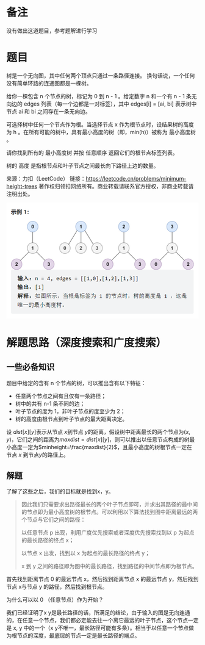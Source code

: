 # 备注

没有做出这道题目，参考题解进行学习

# 题目

树是一个无向图，其中任何两个顶点只通过一条路径连接。 换句话说，一个任何没有简单环路的连通图都是一棵树。

给你一棵包含 n 个节点的树，标记为 0 到 n - 1 。给定数字 n 和一个有 n - 1 条无向边的 edges 列表（每一个边都是一对标签），其中 edges[i] = [ai, bi] 表示树中节点 ai 和 bi 之间存在一条无向边。

可选择树中任何一个节点作为根。当选择节点 x 作为根节点时，设结果树的高度为 h 。在所有可能的树中，具有最小高度的树（即，min(h)）被称为 最小高度树 。

请你找到所有的 最小高度树 并按 任意顺序 返回它们的根节点标签列表。

树的 高度 是指根节点和叶子节点之间最长向下路径上边的数量。

来源：力扣（LeetCode）
链接：https://leetcode.cn/problems/minimum-height-trees
著作权归领扣网络所有。商业转载请联系官方授权，非商业转载请注明出处。

![image-20220808153145900](assets/image-20220808153145900.png)

# 解题思路（深度搜索和广度搜索）

## 一些必备知识

题目中给定的含有 n 个节点的树，可以推出含有以下特征：

- 任意两个节点之间有且仅有一条路径；
- 树中的共有 n-1 条不同的边；
- 叶子节点的度为 1，非叶子节点的度至少为 2；
- 树的高度由根节点到叶子节点的最大距离决定。

设 $dist[x][y]$表示从节点 $x$到节点 $y$的距离，假设树中距离最长的两个节点为$(x,y)$，它们之间的距离为$maxdist=dist[x][y]$，则可以推出以任意节点构成的树最小高度一定为$minheight=\frac{maxdist}{2}$，且最小高度的树根节点一定在 节点 $x$ 到节点$y$的路径上。

## 解题

了解了这些之后，我们的目标就是找到x，y。

> 因此我们只需要求出路径最长的两个叶子节点即可，并求出其路径的最中间的节点即为最小高度树的根节点。可以利用以下算法找到图中距离最远的两个节点与它们之间的路径：
>
> 以任意节点 p 出现，利用广度优先搜索或者深度优先搜索找到以 p 为起点的最长路径的终点 x；
>
> 以节点 x 出发，找到以 x 为起点的最长路径的终点 y；
>
> x 到 y 之间的路径即为图中的最长路径，找到路径的中间节点即为根节点。

首先找到距离节点 0 的最远节点 x，然后找到距离节点 x 的最远节点 y，然后找到节点 x与节点 y 的路径，然后找到根节点。

为什么可以以 0 （任意节点）作为开始？

我们已经证明了x y是最长路径的话，所满足的结论，由于输入的图是无向连通的，在任意一个节点，我们都必定能去往一个离它最远的叶子节点，这个节点一定是 x, y 中的一个（x y不唯一，最长路径可能有多条）。相当于以任意一个节点做为根节点的深度，最底层的节点一定是最长路径的端点。